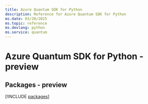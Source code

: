 ```yaml
---
title: Azure Quantum SDK for Python
description: Reference for Azure Quantum SDK for Python
ms.date: 03/20/2025
ms.topic: reference
ms.devlang: python
ms.service: quantum
---
```

# Azure Quantum SDK for Python - preview
## Packages - preview
[!INCLUDE [packages](quantum-index.md)]